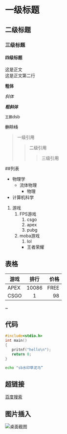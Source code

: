
# 一级标题
## 二级标题
### 三级标题
#### 四级标题

这是正文<br>
这是正文第二行

**粗体**

*斜体*

***粗斜体***

`王鹏`dsb

~~删除线~~

> 一级引用
>> 二级引用
>>> 三级引用

##列表

* 物理学
  * 流体物理
    * 物理
* 计算机科学

1. 游戏
   1. FPS游戏
      1. csgo
      2. apex
      3. pubg
   2. moba游戏
      1. lol
      * 王者荣耀

## 表格
游戏|排行|价格
---|:---:|---:
APEX|10086|FREE
CSGO|1|98
~

## 代码

```c
#include<stdio.h>
int main()
{
   pritnf("hello\n");
   return 0;
}
```

```bash
echo "sb水印草泥马“
```

## 超链接

[百度搜索](https://www.baidu.com "点击进入")


## 图片插入

![桌面截图](C://Users//毛延//Desktop//xx.png "def")
